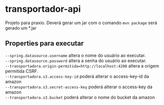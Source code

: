 # transportador-api
Projeto para praxio. Deverá gerar um jar com o comando `mvn package` será gerado um *.jar

## Properties para executar
`--spring.datasource.username` altera o nome do usuário ao executar.<br/>
`--spring.datasource.password` altera a senha do usuário ao executar.<br/> 
`--transportadora.origin-permitida=http://localhost:4200` altera a origem permitida CSRF.<br/>
`--transportadora.s3.access-key-id` poderá alterar o access-key-id da amazon<br/>
`--transportadora.s3.secret-access-key` poderá alterar o access-key da amazon<br/>
`--transportadora.s3.bucket` poderá alterar o nome do bucket da amazon<br/>
